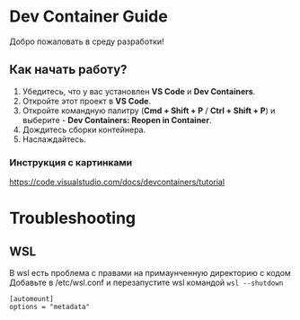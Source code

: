 # Dev Container Guide

Добро пожаловать в среду разработки!

## Как начать работу?

1. Убедитесь, что у вас установлен **VS Code** и **Dev Containers**.
2. Откройте этот проект в **VS Code**.
3. Откройте командную палитру (**Cmd + Shift + P** / **Ctrl + Shift + P**) и выберите - **Dev Containers: Reopen in Container**.
4. Дождитесь сборки контейнера.
5. Наслаждайтесь.

### Инструкция с картинками

https://code.visualstudio.com/docs/devcontainers/tutorial

# Troubleshooting

## WSL

В wsl есть проблема с правами на примаунченную директорию с кодом
Добавьте в /etc/wsl.conf и перезапустите wsl командой `wsl --shutdown`

```
[automount]
options = "metadata"
```
